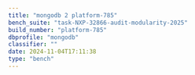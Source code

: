 ```yaml
---
title: "mongodb 2 platform-785"
bench_suite: "task-NXP-32866-audit-modularity-2025"
build_number: "platform-785"
dbprofile: "mongodb"
classifier: ""
date: 2024-11-04T17:11:38
type: "bench"
---
```

